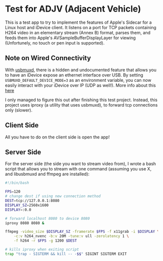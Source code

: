 # Test for ADJV (Adjacent Vehicle)

This is a test app to try to implement the features of Apple's Sidecar for a Linux host and iDevice client. It listens on a port for TCP packets containing H264 video in an elementary stream (Annex B) format, parses them, and feeds them into Apple's AVSampleBufferDisplayLayer for viewing (Unfortunely, no touch or pen input is supported).

## Note on Wired Connectivity

With [usbmuxd](https://github.com/libimobiledevice/usbmuxd), there is a hidden and undocumented feature that allows you to have an iDevice expose an ethernet interface over USB. By setting `USBMUXD_DEFAULT_DEVICE_MODE=3` as an environment variable, you can now easily interact with your iDevice over IP (UDP as well!). More info about this [here](https://github.com/libimobiledevice/usbmuxd/issues/205)

I only managed to figure this out after finishing this test project. Instead, this project uses iproxy (a utility that uses usbmuxd), to forward tcp connections only (slower).

## Client Side

All you have to do on the client side is open the app!

## Server Side

For the server side (the side you want to stream video from), I wrote a bash script that allows you to stream with one command (assuming you use X, and libusbmuxd and ffmpeg are installed):

```bash
#!/bin/bash

FPS=120
# change dest if using new connection method
DEST=tcp://127.0.0.1:8080 
DISPLAY_SZ=2560x1600
DISPLAY=:0.0

# forward localhost 8080 to device 8080
iproxy 8080 8080 &

ffmpeg -video_size $DISPLAY_SZ -framerate $FPS -f x11grab -i $DISPLAY \
	-c:v h264_nvenc -b:v 20M -tune:v ull -zerolatency 1 \
	-f h264 -r $FPS -g 1200 $DEST

# kills iproxy when exiting script
trap "trap - SIGTERM && kill -- -$$" SIGINT SIGTERM EXIT
```
